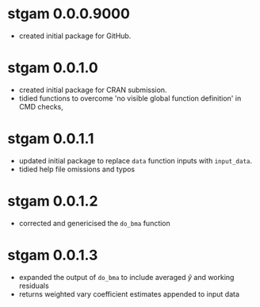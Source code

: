 # stgam 0.0.0.9000

* created initial package for GitHub.

# stgam 0.0.1.0

* created initial package for CRAN submission.
* tidied functions to overcome 'no visible global function definition' in CMD checks,

# stgam 0.0.1.1

* updated initial package to replace `data` function inputs with `input_data`.
* tidied help file omissions and typos

# stgam 0.0.1.2

* corrected and genericised the `do_bma` function

# stgam 0.0.1.3

* expanded the output of `do_bma` to include averaged $\hat{y}$ and working residuals
* returns weighted vary coefficient estimates appended to input data
